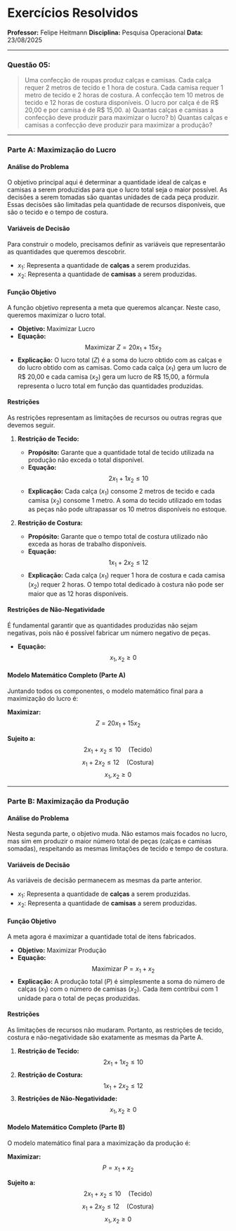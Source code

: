 # Exercícios Resolvidos
**Professor:** Felipe Heitmann
**Disciplina:** Pesquisa Operacional
**Data:** 23/08/2025
***
### Questão 05:
> Uma confecção de roupas produz calças e camisas. Cada calça requer 2 metros de tecido e 1 hora de costura. Cada camisa requer 1 metro de tecido e 2 horas de costura. A confecção tem 10 metros de tecido e 12 horas de costura disponíveis. O lucro por calça é de R\$ 20,00 e por camisa é de R\$ 15,00.
> a) Quantas calças e camisas a confecção deve produzir para maximizar o lucro?
> b) Quantas calças e camisas a confecção deve produzir para maximizar a produção?

***

### Parte A: Maximização do Lucro

#### Análise do Problema
O objetivo principal aqui é determinar a quantidade ideal de calças e camisas a serem produzidas para que o lucro total seja o maior possível. As decisões a serem tomadas são quantas unidades de cada peça produzir. Essas decisões são limitadas pela quantidade de recursos disponíveis, que são o tecido e o tempo de costura.

#### Variáveis de Decisão
Para construir o modelo, precisamos definir as variáveis que representarão as quantidades que queremos descobrir.

* $x_1$: Representa a quantidade de **calças** a serem produzidas.
* $x_2$: Representa a quantidade de **camisas** a serem produzidas.

#### Função Objetivo
A função objetivo representa a meta que queremos alcançar. Neste caso, queremos maximizar o lucro total.

* **Objetivo:** Maximizar Lucro
* **Equação:** $$\text{Maximizar } Z = 20x_1 + 15x_2$$
* **Explicação:** O lucro total ($Z$) é a soma do lucro obtido com as calças e do lucro obtido com as camisas. Como cada calça ($x_1$) gera um lucro de R\$ 20,00 e cada camisa ($x_2$) gera um lucro de R\$ 15,00, a fórmula representa o lucro total em função das quantidades produzidas.

#### Restrições
As restrições representam as limitações de recursos ou outras regras que devemos seguir.

1.  **Restrição de Tecido:**
    * **Propósito:** Garante que a quantidade total de tecido utilizada na produção não exceda o total disponível.
    * **Equação:** $$2x_1 + 1x_2 \leq 10$$
    * **Explicação:** Cada calça ($x_1$) consome 2 metros de tecido e cada camisa ($x_2$) consome 1 metro. A soma do tecido utilizado em todas as peças não pode ultrapassar os 10 metros disponíveis no estoque.

2.  **Restrição de Costura:**
    * **Propósito:** Garante que o tempo total de costura utilizado não exceda as horas de trabalho disponíveis.
    * **Equação:** $$1x_1 + 2x_2 \leq 12$$
    * **Explicação:** Cada calça ($x_1$) requer 1 hora de costura e cada camisa ($x_2$) requer 2 horas. O tempo total dedicado à costura não pode ser maior que as 12 horas disponíveis.

#### Restrições de Não-Negatividade
É fundamental garantir que as quantidades produzidas não sejam negativas, pois não é possível fabricar um número negativo de peças.

* **Equação:** $$x_1, x_2 \geq 0$$

#### Modelo Matemático Completo (Parte A)
Juntando todos os componentes, o modelo matemático final para a maximização do lucro é:

**Maximizar:**
$$Z = 20x_1 + 15x_2$$

**Sujeito a:**
$$2x_1 + x_2 \leq 10 \quad \text{(Tecido)}$$
$$x_1 + 2x_2 \leq 12 \quad \text{(Costura)}$$
$$x_1, x_2 \geq 0$$

***

### Parte B: Maximização da Produção

#### Análise do Problema
Nesta segunda parte, o objetivo muda. Não estamos mais focados no lucro, mas sim em produzir o maior número total de peças (calças e camisas somadas), respeitando as mesmas limitações de tecido e tempo de costura.

#### Variáveis de Decisão
As variáveis de decisão permanecem as mesmas da parte anterior.

* $x_1$: Representa a quantidade de **calças** a serem produzidas.
* $x_2$: Representa a quantidade de **camisas** a serem produzidas.

#### Função Objetivo
A meta agora é maximizar a quantidade total de itens fabricados.

* **Objetivo:** Maximizar Produção
* **Equação:** $$\text{Maximizar } P = x_1 + x_2$$
* **Explicação:** A produção total ($P$) é simplesmente a soma do número de calças ($x_1$) com o número de camisas ($x_2$). Cada item contribui com 1 unidade para o total de peças produzidas.

#### Restrições
As limitações de recursos não mudaram. Portanto, as restrições de tecido, costura e não-negatividade são exatamente as mesmas da Parte A.

1.  **Restrição de Tecido:** $$2x_1 + 1x_2 \leq 10$$
2.  **Restrição de Costura:** $$1x_1 + 2x_2 \leq 12$$
3.  **Restrições de Não-Negatividade:** $$x_1, x_2 \geq 0$$

#### Modelo Matemático Completo (Parte B)
O modelo matemático final para a maximização da produção é:

**Maximizar:**
$$P = x_1 + x_2$$

**Sujeito a:**
$$2x_1 + x_2 \leq 10 \quad \text{(Tecido)}$$
$$x_1 + 2x_2 \leq 12 \quad \text{(Costura)}$$
$$x_1, x_2 \geq 0$$